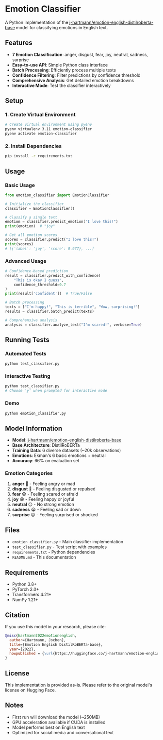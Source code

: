 # Emotion Classifier

A Python implementation of the [j-hartmann/emotion-english-distilroberta-base](https://huggingface.co/j-hartmann/emotion-english-distilroberta-base) model for classifying emotions in English text.

## Features

- **7 Emotion Classification**: anger, disgust, fear, joy, neutral, sadness, surprise
- **Easy-to-use API**: Simple Python class interface
- **Batch Processing**: Efficiently process multiple texts
- **Confidence Filtering**: Filter predictions by confidence threshold
- **Comprehensive Analysis**: Get detailed emotion breakdowns
- **Interactive Mode**: Test the classifier interactively

## Setup

### 1. Create Virtual Environment

```bash
# Create virtual environment using pyenv
pyenv virtualenv 3.11 emotion-classifier
pyenv activate emotion-classifier
```

### 2. Install Dependencies

```bash
pip install -r requirements.txt
```

## Usage

### Basic Usage

```python
from emotion_classifier import EmotionClassifier

# Initialize the classifier
classifier = EmotionClassifier()

# Classify a single text
emotion = classifier.predict_emotion("I love this!")
print(emotion)  # "joy"

# Get all emotion scores
scores = classifier.predict("I love this!")
print(scores)
# [{'label': 'joy', 'score': 0.977}, ...]
```

### Advanced Usage

```python
# Confidence-based prediction
result = classifier.predict_with_confidence(
    "This is okay I guess", 
    confidence_threshold=0.7
)
print(result['confident'])  # True/False

# Batch processing
texts = ["I'm happy!", "This is terrible", "Wow, surprising!"]
results = classifier.batch_predict(texts)

# Comprehensive analysis
analysis = classifier.analyze_text("I'm scared!", verbose=True)
```

## Running Tests

### Automated Tests
```bash
python test_classifier.py
```

### Interactive Testing
```bash
python test_classifier.py
# Choose 'y' when prompted for interactive mode
```

### Demo
```bash
python emotion_classifier.py
```

## Model Information

- **Model**: [j-hartmann/emotion-english-distilroberta-base](https://huggingface.co/j-hartmann/emotion-english-distilroberta-base)
- **Base Architecture**: DistilRoBERTa
- **Training Data**: 6 diverse datasets (~20k observations)
- **Emotions**: Ekman's 6 basic emotions + neutral
- **Accuracy**: 66% on evaluation set

### Emotion Categories

1. **anger** 🤬 - Feeling angry or mad
2. **disgust** 🤢 - Feeling disgusted or repulsed  
3. **fear** 😨 - Feeling scared or afraid
4. **joy** 😀 - Feeling happy or joyful
5. **neutral** 😐 - No strong emotion
6. **sadness** 😭 - Feeling sad or down
7. **surprise** 😲 - Feeling surprised or shocked

## Files

- `emotion_classifier.py` - Main classifier implementation
- `test_classifier.py` - Test script with examples
- `requirements.txt` - Python dependencies
- `README.md` - This documentation

## Requirements

- Python 3.8+
- PyTorch 2.0+
- Transformers 4.21+
- NumPy 1.21+

## Citation

If you use this model in your research, please cite:

```bibtex
@misc{hartmann2022emotionenglish,
  author={Hartmann, Jochen},
  title={Emotion English DistilRoBERTa-base},
  year={2022},
  howpublished = {\url{https://huggingface.co/j-hartmann/emotion-english-distilroberta-base/}},
}
```

## License

This implementation is provided as-is. Please refer to the original model's license on Hugging Face.

## Notes

- First run will download the model (~250MB)
- GPU acceleration available if CUDA is installed
- Model performs best on English text
- Optimized for social media and conversational text
